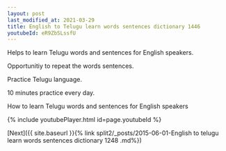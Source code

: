 ```yaml
---
layout: post
last_modified_at: 2021-03-29
title: English to Telugu learn words sentences dictionary 1446 
youtubeId: eR9ZbSLssfU
---
```

 
 
Helps to learn Telugu words and sentences for English speakers.

Opportunitiy to repeat the words sentences. 

Practice Telugu language. 
 
10 minutes practice every day. 
 
How to learn Telugu words and sentences for English speakers 
 
{% include youtubePlayer.html id=page.youtubeId %}
 
 
[Next]({{ site.baseurl }}{% link  split2/_posts/2015-06-01-English to telugu learn words sentences dictionary 1248 .md%})
 
